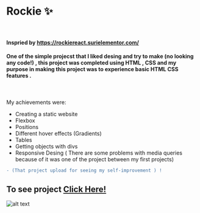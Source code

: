 # Rockie  ✨ 
 <br>

#### Inspried by https://rockiereact.surielementor.com/ 

####  One of the simple projecst that I liked desing and try to make (no looking any code!) , this project was completed using HTML , CSS and my purpose in making this project was to experience basic HTML CSS features .  <br>  <br>  <br>

My achievements were:
- Creating a static website
- Flexbox
- Positions
- Different hover effects (Gradients)
- Tables
- Getting objects with divs
- Responsive Desing ( There are some problems with media queries because of it was one of the project between my first projects)



```diff
- (That project upload for seeing my self-improvement ) ! 

```

## To see project <a href="https://raw.githack.com/anilcosarss/Rockie/main/index.html">Click Here!</a> 

![alt text](https://github.com/anilcosarss/gainio/blob/main/img/screencapture-raw-githack-anilcosarss-gainio-main-index-html-2023-03-13-01_13_32.png
)
